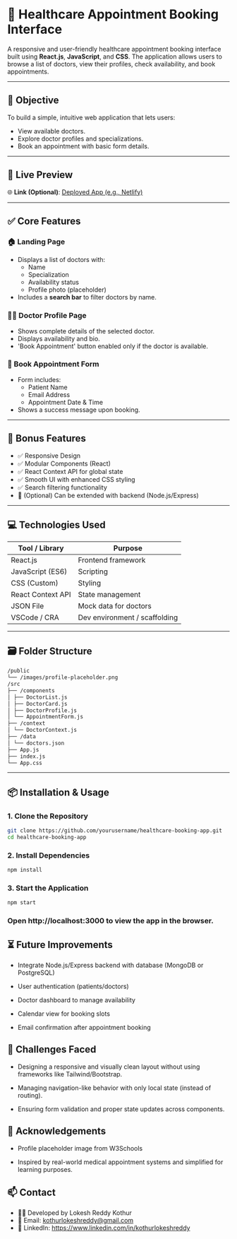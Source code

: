 # 🏥 Healthcare Appointment Booking Interface

A responsive and user-friendly healthcare appointment booking interface built using **React.js**, **JavaScript**, and **CSS**. The application allows users to browse a list of doctors, view their profiles, check availability, and book appointments.

---

## 📌 Objective

To build a simple, intuitive web application that lets users:
- View available doctors.
- Explore doctor profiles and specializations.
- Book an appointment with basic form details.

---

## 🚀 Live Preview

🌐 **Link (Optional)**: [Deployed App (e.g., Netlify)](https://your-deployment-url.netlify.app)

---

## ✅ Core Features

### 🏠 Landing Page
- Displays a list of doctors with:
  - Name
  - Specialization
  - Availability status
  - Profile photo (placeholder)
- Includes a **search bar** to filter doctors by name.

### 👨‍⚕️ Doctor Profile Page
- Shows complete details of the selected doctor.
- Displays availability and bio.
- 'Book Appointment' button enabled only if the doctor is available.

### 📅 Book Appointment Form
- Form includes:
  - Patient Name
  - Email Address
  - Appointment Date & Time
- Shows a success message upon booking.

---

## 🌟 Bonus Features

- ✅ Responsive Design
- ✅ Modular Components (React)
- ✅ React Context API for global state
- ✅ Smooth UI with enhanced CSS styling
- ✅ Search filtering functionality
- 🚧 (Optional) Can be extended with backend (Node.js/Express)

---

## 💻 Technologies Used

| Tool / Library      | Purpose                        |
|---------------------|--------------------------------|
| React.js            | Frontend framework             |
| JavaScript (ES6)    | Scripting                      |
| CSS (Custom)        | Styling                        |
| React Context API   | State management               |
| JSON File           | Mock data for doctors          |
| VSCode / CRA        | Dev environment / scaffolding  |

---

## 🗃️ Folder Structure

```bash
/public
└── /images/profile-placeholder.png
/src
├── /components
│ ├── DoctorList.js
│ ├── DoctorCard.js
│ ├── DoctorProfile.js
│ └── AppointmentForm.js
├── /context
│ └── DoctorContext.js
├── /data
│ └── doctors.json
├── App.js
├── index.js
└── App.css
```

---

## 📦 Installation & Usage

### 1. Clone the Repository
```bash
git clone https://github.com/yourusername/healthcare-booking-app.git
cd healthcare-booking-app
```

### 2. Install Dependencies
```bash
npm install
```

### 3. Start the Application
```bash
npm start
```

### Open http://localhost:3000 to view the app in the browser.

## ⏳ Future Improvements
- Integrate Node.js/Express backend with database (MongoDB or PostgreSQL)

- User authentication (patients/doctors)

- Doctor dashboard to manage availability

- Calendar view for booking slots

- Email confirmation after appointment booking

## 🧠 Challenges Faced
- Designing a responsive and visually clean layout without using frameworks like Tailwind/Bootstrap.

- Managing navigation-like behavior with only local state (instead of routing).

- Ensuring form validation and proper state updates across components.

## 🙌 Acknowledgements
- Profile placeholder image from W3Schools

- Inspired by real-world medical appointment systems and simplified for learning purposes.

## 📫 Contact
- 👨‍💻 Developed by Lokesh Reddy Kothur
- 📧 Email: kothurlokeshreddy@gmail.com
- 🔗 LinkedIn: https://www.linkedin.com/in/kothurlokeshreddy
